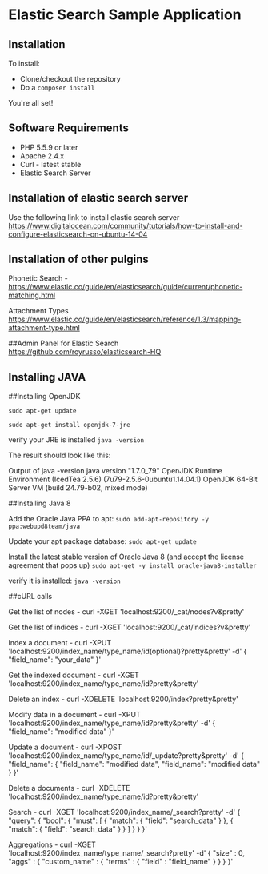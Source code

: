 # Elastic Search Sample Application

## Installation

To install:

* Clone/checkout the repository
* Do a `composer install`

You're all set!

## Software Requirements

* PHP 5.5.9 or later
* Apache 2.4.x
* Curl - latest stable
* Elastic Search Server

## Installation of elastic search server
Use the following link to install elastic search server
https://www.digitalocean.com/community/tutorials/how-to-install-and-configure-elasticsearch-on-ubuntu-14-04

## Installation of other pulgins
Phonetic Search - 
https://www.elastic.co/guide/en/elasticsearch/guide/current/phonetic-matching.html

Attachment Types 
https://www.elastic.co/guide/en/elasticsearch/reference/1.3/mapping-attachment-type.html

##Admin Panel for Elastic Search 
https://github.com/royrusso/elasticsearch-HQ

## Installing JAVA

##Installing OpenJDK

`sudo apt-get update`

`sudo apt-get install openjdk-7-jre`

verify your JRE is installed
	`java -version`

The result should look like this:

Output of java -version
java version "1.7.0_79"
OpenJDK Runtime Environment (IcedTea 2.5.6) (7u79-2.5.6-0ubuntu1.14.04.1)
OpenJDK 64-Bit Server VM (build 24.79-b02, mixed mode)

##Installing Java 8

Add the Oracle Java PPA to apt:
	`sudo add-apt-repository -y ppa:webupd8team/java`

Update your apt package database:
	`sudo apt-get update`

Install the latest stable version of Oracle Java 8 (and accept the license agreement that pops up)
    `sudo apt-get -y install oracle-java8-installer`

verify it is installed:
    `java -version`


##cURL calls

Get the list of nodes - 
curl -XGET 'localhost:9200/_cat/nodes?v&pretty'

Get the list of indices - 
curl -XGET 'localhost:9200/_cat/indices?v&pretty'

Index a document - 
curl -XPUT 'localhost:9200/index_name/type_name/id(optional)?pretty&pretty' -d'
{
  "field_name": "your_data"
}'

Get the indexed document - 
curl -XGET 'localhost:9200/index_name/type_name/id?pretty&pretty'

Delete an index  - 
curl -XDELETE 'localhost:9200/index?pretty&pretty'

Modify data in a document - 
curl -XPUT 'localhost:9200/index_name/type_name/id?pretty&pretty' -d'
{
  "field_name": "modified data"
}'

Update a document - 
curl -XPOST 'localhost:9200/index_name/type_name/id/_update?pretty&pretty' -d'
{
  "field_name": { "field_name": "modified data", "field_name": "modified data" }
}'

Delete a documents - 
curl -XDELETE 'localhost:9200/index_name/type_name/id?pretty&pretty'

Search - 
curl -XGET 'localhost:9200/index_name/_search?pretty' -d'
{
  "query": {
    "bool": {
      "must": [
        { "match": { "field": "search_data" } },
        { "match": { "field": "search_data" } }
      ]
    }
  }
}'

Aggregations - 
curl -XGET 'localhost:9200/index_name/type_name/_search?pretty' -d'
{
    "size" : 0,
    "aggs" : { 
        "custom_name" : { 
            "terms" : { 
              "field" : "field_name"
            }
        }
    }
}'
